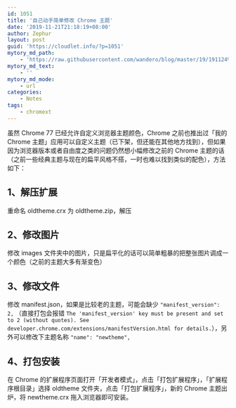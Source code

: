 ```yaml
---
id: 1051
title: '自己动手简单修改 Chrome 主题'
date: '2019-11-21T21:18:19+08:00'
author: Zephur
layout: post
guid: 'https://cloudlet.info/?p=1051'
mytory_md_path:
    - 'https://raw.githubusercontent.com/wandero/blog/master/19/191124%20%E8%87%AA%E5%B7%B1%E5%8A%A8%E6%89%8B%E7%AE%80%E5%8D%95%E4%BF%AE%E6%94%B9%20Chrome%20%E4%B8%BB%E9%A2%98.md'
mytory_md_text:
    - ''
mytory_md_mode:
    - url
categories:
    - Notes
tags:
    - chromext
---
```


虽然 Chrome 77 已经允许自定义浏览器主题颜色，Chrome 之前也推出过「我的Chrome 主题」应用可以自定义主题（已下架，但还能在其他地方找到），但如果因为浏览器版本或者自由度之类的问题仍然想小幅修改之前的 Chrome 主题的话（之前一些经典主题与现在的扁平风格不搭，一时也难以找到类似的配色），方法如下：

<!-- more -->

## 1、解压扩展

重命名 oldtheme.crx 为 oldtheme.zip，解压

## 2、修改图片

修改 images 文件夹中的图片，只是扁平化的话可以简单粗暴的把整张图片调成一个颜色（之前的主题大多有渐变色）

## 3、修改文件

修改 manifest.json，如果是比较老的主题，可能会缺少 `"manifest_version": 2,` （直接打包会报错 `The 'manifest_version' key must be present and set to 2 (without quotes). See developer.chrome.com/extensions/manifestVersion.html for details.`），另外可以修改下主题名称 `"name": "newtheme",`

## 4、打包安装

在 Chrome 的扩展程序页面打开「开发者模式」，点击「打包扩展程序」，「扩展程序根目录」选择 oldtheme 文件夹，点击「打包扩展程序」，新的 Chrome 主题出炉，将 newtheme.crx 拖入浏览器即可安装。
